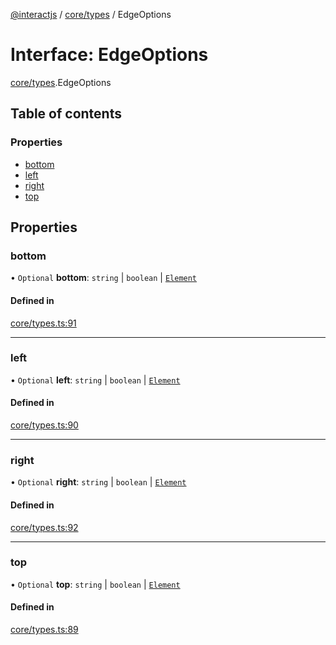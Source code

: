 [@interactjs](../README.md) / [core/types](../modules/core_types.md) / EdgeOptions

# Interface: EdgeOptions

[core/types](../modules/core_types.md).EdgeOptions

## Table of contents

### Properties

- [bottom](core_types.EdgeOptions.md#bottom)
- [left](core_types.EdgeOptions.md#left)
- [right](core_types.EdgeOptions.md#right)
- [top](core_types.EdgeOptions.md#top)

## Properties

### bottom

• `Optional` **bottom**: `string` \| `boolean` \| [`Element`](../modules/core_types.md#element)

#### Defined in

[core/types.ts:91](https://github.com/taye/interact.js/blob/24fdee86/packages/@interactjs/core/types.ts#L91)

___

### left

• `Optional` **left**: `string` \| `boolean` \| [`Element`](../modules/core_types.md#element)

#### Defined in

[core/types.ts:90](https://github.com/taye/interact.js/blob/24fdee86/packages/@interactjs/core/types.ts#L90)

___

### right

• `Optional` **right**: `string` \| `boolean` \| [`Element`](../modules/core_types.md#element)

#### Defined in

[core/types.ts:92](https://github.com/taye/interact.js/blob/24fdee86/packages/@interactjs/core/types.ts#L92)

___

### top

• `Optional` **top**: `string` \| `boolean` \| [`Element`](../modules/core_types.md#element)

#### Defined in

[core/types.ts:89](https://github.com/taye/interact.js/blob/24fdee86/packages/@interactjs/core/types.ts#L89)
